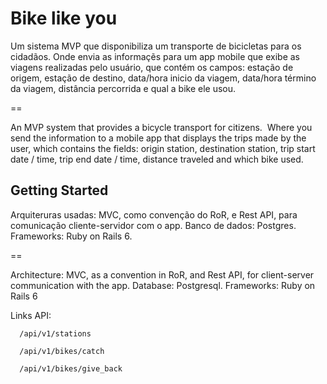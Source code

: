 # Bike like you

 Um sistema MVP que disponibiliza um transporte de bicicletas para os cidadãos.
 Onde envia as informaçẽs para um app mobile que exibe as viagens realizadas pelo usuário, que contém os campos: estação de origem, estação de destino, data/hora inicio da viagem, data/hora término da viagem, distância percorrida e qual a bike ele usou.

==

 An MVP system that provides a bicycle transport for citizens.
 Where you send the information to a mobile app that displays the trips made by the user,      which contains the fields: origin station, destination station, trip start date / time, trip  end date / time, distance traveled and which bike used.

## Getting Started

Arquiteruras usadas: MVC, como convenção do RoR, e Rest API, para comunicação cliente-servidor com o app.
Banco de dados: Postgres.
Frameworks: Ruby on Rails 6.

==

Architecture: MVC, as a convention in RoR, and Rest API, for client-server communication with the app.
Database: Postgresql.
Frameworks: Ruby on Rails 6

Links API:

```
  /api/v1/stations
```

```
  /api/v1/bikes/catch
```

```
  /api/v1/bikes/give_back
```